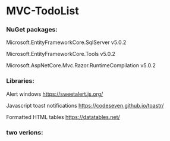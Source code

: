 # MVC-TodoList
### NuGet packages:
Microsoft.EntityFrameworkCore.SqlServer v5.0.2

Microsoft.EntityFrameworkCore.Tools v5.0.2

Microsoft.AspNetCore.Mvc.Razor.RuntimeCompilation v5.0.2

### Libraries:
Alert windows https://sweetalert.js.org/

Javascript toast notifications https://codeseven.github.io/toastr/

Formatted HTML tables https://datatables.net/

### two verions:
